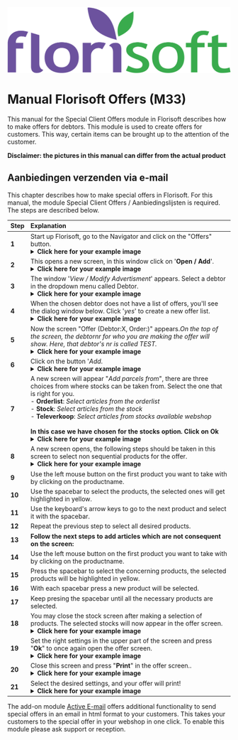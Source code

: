 <img src="../../fslogo.png">

# Manual Florisoft Offers (M33)

This manual for the Special Client Offers module in Florisoft describes how to make offers for debtors. This module is used to create offers for customers. This way, certain items can be brought up to the attention of the customer.

**Disclaimer: the pictures in this manual can differ from the actual product**

## Aanbiedingen verzenden via e-mail

This chapter describes how to make special offers in Florisoft. For this manual, the module Special Client Offers / Aanbiedingslijsten is required. The steps are described below.

|Step|Explanation|
|:--|:--|
|**1**|Start up Florisoft, go to the Navigator and click on the "Offers" button.<details><summary><b>Click here for your example image</b></summary><img src=".Handleiding aanbiedingen mail Florisoft/media/image1.png"></details>|
|**2**|This opens a new screen, in this window click on '**Open / Add**'.<details><summary><b>Click here for your example image</b></summary><img src=".Handleiding aanbiedingen mail Florisoft/media/image2.png"></details>|
|**3**|The window '*View / Modify Advertisment*' appears. Select a debtor in the dropdown menu called Debtor.<details><summary><b>Click here for your example image</b></summary><img src=".Handleiding aanbiedingen mail Florisoft/media/image3.png"></details>|
|**4**|When the chosen debtor does not have a list of offers, you'll see the dialog window below. Click '*yes*' to create a new offer list.<details><summary><b>Click here for your example image</b></summary><img src=".Handleiding aanbiedingen mail Florisoft/media/image3.png"></details>|
|**5**|Now the screen "Offer (Debtor:X, Order:)" appears.*On the top of the screen, the debtornr for who you are making the offer will show. Here, that debtor's nr is called TEST.*<details><summary><b>Click here for your example image</b></summary><img src=".Handleiding aanbiedingen mail Florisoft/media/image6.png"></details>|
|**6**|Click on the button '*Add*.<details><summary><b>Click here for your example image</b></summary><img src=".Handleiding aanbiedingen mail Florisoft/media/image6.png"></details>|
|**7**|A new screen will appear "*Add parcels from*", there are three choices from where stocks can be taken from. Select the one that is right for you.<br>- **Orderlist**: *Select articles from the orderlist*<br>- **Stock**: *Select articles from the stock*<br>- **Televerkoop**: *Select articles from stocks available webshop*<br><br>**In this case we have chosen for the stocks option. Click on Ok** <details><summary><b>Click here for your example image</b></summary><img src=".Handleiding aanbiedingen mail Florisoft/media/image7.png"></details>|
|**8**|A new screen opens, the following steps should be taken in this screen to select non sequential products for the offer.<details><summary><b>Click here for your example image</b></summary><img src=".Handleiding aanbiedingen mail Florisoft/media/image8.png"></details>|
|**9**|Use the left mouse button on the first product you want to take with by clicking on the productname.|
|**10**|Use the spacebar to select the products, the selected ones will get highlighted in yellow.|
|**11**|Use the keyboard's arrow keys to go to the next product and select it with the spacebar.|
|**12**|Repeat the previous step to select all desired products.|
|**13**|**Follow the next steps to add articles which are not consequent on the screen:**|
|**14**|Use the left mouse button on the first product you want to take with by clicking on the productname.|
|**15**|Press the spacebar to select the concerning products, the selected products will be highlighted in yellow.|
|**16**|With each spacebar press a new product will be selected.|
|**17**|Keep presing the spacebar until all the necessary products are selected.|
|**18**|You may close the stock screen after making a selection of products. The selected stocks will now appear in the offer screen.<details><summary><b>Click here for your example image</b></summary><img src=".Handleiding aanbiedingen mail Florisoft/media/image9.png"></details>|
|**19**|Set the right settings in the upper part of the screen and press "**Ok**" to once again open the offer screen.<details><summary><b>Click here for your example image</b></summary><img src=".Handleiding aanbiedingen mail Florisoft/media/image13.png"></details>|
|**20**|Close this screen and press "**Print**" in the offer screen..<details><summary><b>Click here for your example image</b></summary><img src=".Handleiding aanbiedingen mail Florisoft/media/image14.png"></details>|
|**21**|Select the desired settings, and your offer will print!<br><details><summary><b>Click here for your example image</b></summary><img src=".Handleiding aanbiedingen mail Florisoft/media/image15.png"></details>|

The add-on module [Active E-mail](https://github.com/florisoft/User.Manuals/tree/main/E-COMMERCE/Active%20email%20(M56)) offers additional functionality to send special offers in an email in html format to your customers. This takes your customers to the special offer in your webshop in one click.
To enable this module please ask support or reception.
